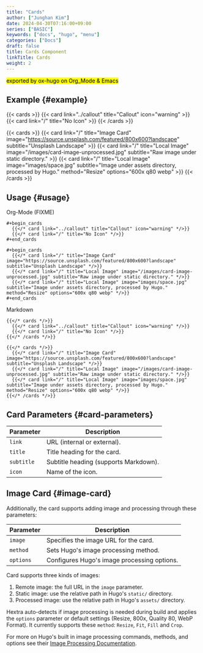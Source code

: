 ```yaml
---
title: "Cards"
author: ["Junghan Kim"]
date: 2024-04-30T07:16:00+09:00
series: ["BASIC"]
keywords: ["docs", "hugo", "menu"]
categories: ["Docs"]
draft: false
title: Cards Component
linkTitle: Cards
weight: 2
---
```


<mark>exported by ox-hugo on Org_Mode &amp; Emacs</mark> <!--more-->


## Example {#example}

{{< cards >}}
{{< card link="../callout" title="Callout" icon="warning" >}}
{{< card link="/" title="No Icon" >}}
{{< /cards >}}

{{< cards >}}
{{< card link="/" title="Image Card" image="https://source.unsplash.com/featured/800x600?landscape" subtitle="Unsplash Landscape" >}}
{{< card link="/" title="Local Image" image="/images/card-image-unprocessed.jpg" subtitle="Raw image under static directory." >}}
{{< card link="/" title="Local Image" image="images/space.jpg" subtitle="Image under assets directory, processed by Hugo." method="Resize" options="600x q80 webp" >}}
{{< /cards >}}


## Usage {#usage}

Org-Mode (FIXME)

```text { linenos=false,filename="Org-Mode" }
#+begin_cards
  {{</* card link="../callout" title="Callout" icon="warning" */>}}
  {{</* card link="/" title="No Icon" */>}}
#+end_cards
```

```text { linenos=false,filename="Org-Mode" }
#+begin_cards
  {{</* card link="/" title="Image Card" image="https://source.unsplash.com/featured/800x600?landscape" subtitle="Unsplash Landscape" */>}}
  {{</* card link="/" title="Local Image" image="/images/card-image-unprocessed.jpg" subtitle="Raw image under static directory." */>}}
  {{</* card link="/" title="Local Image" image="images/space.jpg" subtitle="Image under assets directory, processed by Hugo." method="Resize" options="600x q80 webp" */>}}
#+end_cards
```

Markdown

```text
{{</* cards */>}}
  {{</* card link="../callout" title="Callout" icon="warning" */>}}
  {{</* card link="/" title="No Icon" */>}}
{{</* /cards */>}}
```

```text
{{</* cards */>}}
  {{</* card link="/" title="Image Card" image="https://source.unsplash.com/featured/800x600?landscape" subtitle="Unsplash Landscape" */>}}
  {{</* card link="/" title="Local Image" image="/images/card-image-unprocessed.jpg" subtitle="Raw image under static directory." */>}}
  {{</* card link="/" title="Local Image" image="images/space.jpg" subtitle="Image under assets directory, processed by Hugo." method="Resize" options="600x q80 webp" */>}}
{{</* /cards */>}}
```


## Card Parameters {#card-parameters}

| Parameter  | Description                           |
|------------|---------------------------------------|
| `link`     | URL (internal or external).           |
| `title`    | Title heading for the card.           |
| `subtitle` | Subtitle heading (supports Markdown). |
| `icon`     | Name of the icon.                     |


## Image Card {#image-card}

Additionally, the card supports adding image and processing through these parameters:

| Parameter | Description                                 |
|-----------|---------------------------------------------|
| `image`   | Specifies the image URL for the card.       |
| `method`  | Sets Hugo's image processing method.        |
| `options` | Configures Hugo's image processing options. |

Card supports three kinds of images:

1.  Remote image: the full URL in the `image` parameter.
2.  Static image: use the relative path in Hugo's `static/` directory.
3.  Processed image: use the relative path in Hugo's `assets/` directory.

Hextra auto-detects if image processing is needed during build and applies the `options` parameter or default settings (Resize, 800x, Quality 80, WebP Format). It currently supports these `method`: `Resize`, `Fit`, `Fill` and `Crop`.

For more on Hugo's built in image processing commands, methods, and options see their [Image Processing Documentation](https://gohugo.io/content-management/image-processing/).
